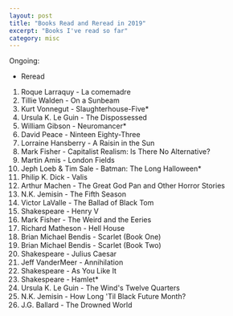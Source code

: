 ```yaml
---
layout: post
title: "Books Read and Reread in 2019"
excerpt: "Books I've read so far"
category: misc
---
```


Ongoing:
* Reread

1. Roque Larraquy - La comemadre
1. Tillie Walden - On a Sunbeam
1. Kurt Vonnegut - Slaughterhouse-Five*
1. Ursula K. Le Guin - The Dispossessed
1. William Gibson - Neuromancer*
1. David Peace - Ninteen Eighty-Three
1. Lorraine Hansberry - A Raisin in the Sun
1. Mark Fisher - Capitalist Realism: Is There No Alternative?
1. Martin Amis - London Fields
1. Jeph Loeb & Tim Sale - Batman: The Long Halloween*
1. Philip K. Dick - Valis
1. Arthur Machen - The Great God Pan and Other Horror Stories
1. N.K. Jemisin - The Fifth Season
1. Victor LaValle - The Ballad of Black Tom
1. Shakespeare - Henry V
1. Mark Fisher - The Weird and the Eeries
1. Richard Matheson - Hell House
1. Brian Michael Bendis - Scarlet (Book One)
1. Brian Michael Bendis - Scarlet (Book Two)
1. Shakespeare - Julius Caesar
1. Jeff VanderMeer - Annihilation
1. Shakespeare - As You Like It
1. Shakespeare - Hamlet*
1. Ursula K. Le Guin - The Wind's Twelve Quarters
1. N.K. Jemisin - How Long 'Til Black Future Month?
1. J.G. Ballard - The Drowned World